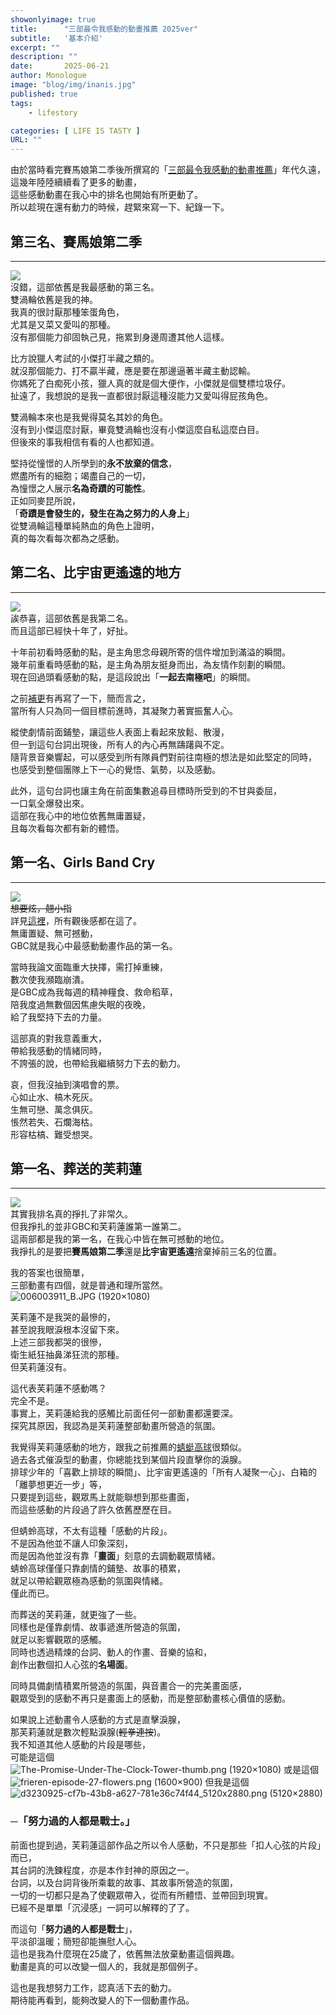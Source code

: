 ```yaml
---
showonlyimage: true
title:      "三部最令我感動的動畫推薦 2025ver"
subtitle:   '基本介紹'
excerpt: ""
description: ""
date:       2025-06-21
author: Monologue    
image: "blog/img/inanis.jpg"
published: true 
tags:
    - lifestory

categories: [ LIFE IS TASTY ]
URL: ""
---
```


由於當時看完賽馬娘第二季後所撰寫的「[三部最令我感動的動畫推薦](/blog/anime/2021-06-02-動畫推薦/)」年代久遠，  
這幾年陸陸續續看了更多的動畫，  
這些感動動畫在我心中的排名也開始有所更動了。  
所以趁現在還有動力的時候，趕緊來寫一下、紀錄一下。  

## 第三名、賽馬娘第二季
***
[![](https://img.cdn.nimg.jp/s/nicovideo/thumbnails/39060452/39060452.45595501.original/r1280x720l?key=f6c03ca9ebf1607f08db71ed81011877b522703bf5431f664f3cbf532c292109)](https://www.youtube.com/watch?v=vaw04cAZpT8&ab_channel=Seaea)  
沒錯，這部依舊是我最感動的第三名。  
雙渦輪依舊是我的神。  
我真的很討厭那種笨蛋角色，  
尤其是又菜又愛叫的那種。  
沒有那個能力卻固執己見，拖累到身邊周遭其他人這樣。  
  
比方說獵人考試的小傑打半藏之類的。  
就沒那個能力、打不贏半藏，應是要在那邊逼著半藏主動認輸。  
你媽死了白痴死小孩，獵人真的就是個大便作，小傑就是個雙標垃圾仔。  
扯遠了，我想說的是我一直都很討厭這種沒能力又愛叫得屁孩角色。  
  
雙渦輪本來也是我覺得莫名其妙的角色。  
沒有到小傑這麼討厭，畢竟雙渦輪也沒有小傑這麼自私這麼白目。  
但後來的事我相信有看的人也都知道。  
  
堅持從憧憬的人所學到的**永不放棄的信念**，  
燃盡所有的細胞；竭盡自己的一切，  
為憧憬之人展示**名為奇蹟的可能性**。  
正如同麥昆所說，  
「**奇蹟是會發生的，發生在為之努力的人身上**」  
從雙渦輪這種單純熱血的角色上證明，  
真的每次看每次都為之感動。  
## 第二名、比宇宙更遙遠的地方
***
[![](https://megapx-assets.dcard.tw/images/69f866f7-7bfc-4db4-bf4a-0b86bfd9e629/1280.webp)](https://www.youtube.com/watch?v=1ZR0dAXuBKw&list=PLC18xlbCdwtQaJ1X7OBHj3-AY7EN7WUJb&index=9&t=1177s&ab_channel=Ani-One%E4%B8%AD%E6%96%87%E5%AE%98%E6%96%B9%E5%8B%95%E7%95%AB%E9%A0%BB%E9%81%93)  
誒恭喜，這部依舊是我第二名。  
而且這部已經快十年了，好扯。  
  
十年前初看時感動的點，是主角思念母親所寄的信件增加到滿溢的瞬間。  
幾年前重看時感動的點，是主角為朋友挺身而出，為友情作刻劃的瞬間。  
現在回過頭看感動的點，是這段說出「**一起去南極吧**」的瞬間。  
  
之前[補更](/blog/anime/2021-06-02-動畫推薦/)有再寫了一下，簡而言之，  
當所有人只為同一個目標前進時，其凝聚力著實振奮人心。  
  
縱使劇情前面鋪墊，讓這些人表面上看起來放鬆、散漫，  
但一到這句台詞出現後，所有人的內心再無躊躇與不定。  
隨背景音樂響起，可以感受到所有隊員們對前往南極的想法是如此堅定的同時，  
也感受到整個團隊上下一心的覺悟、氣勢，以及感動。  
  
此外，這句台詞也讓主角在前面集數追尋目標時所受到的不甘與委屈，  
一口氣全爆發出來。  
這部在我心中的地位依舊無庸置疑，  
且每次看每次都有新的體悟。  
## 第一名、Girls Band Cry
***
![](https://truth.bahamut.com.tw/s01/202406/6a1882e893d9d17294a62d4372b26a4a.JPG)  
~~想要炫，翹小指~~  
詳見[這裡](blog/anime/2024-06-16-動畫推薦6/)，所有觀後感都在這了。  
無庸置疑、無可撼動，  
GBC就是我心中最感動動畫作品的第一名。  
  
當時我論文面臨重大抉擇，需打掉重練，  
數次使我瀕臨崩潰。  
是GBC成為我每週的精神糧食、救命稻草，  
陪我度過無數個因焦慮失眠的夜晚，  
給了我堅持下去的力量。  
  
這部真的對我意義重大，  
帶給我感動的情緒同時，  
不誇張的說，也帶給我繼續努力下去的動力。  
  
哀，但我沒抽到演唱會的票。  
心如止水、槁木死灰。  
生無可戀、萬念俱灰。  
悵然若失、石爛海枯。  
形容枯槁、難受想哭。  
## 第一名、葬送的芙莉蓮
***
![](https://dramago.ptsplus.tv/wp-content/uploads/2023/10/%E5%8A%87%E5%A4%A0%EF%BD%9C%E8%91%AC%E9%80%81%E7%9A%84%E8%8A%99%E8%8E%89%E8%93%AE_02_%E8%8A%99%E8%8E%89%E8%93%AE%E5%86%8D%E6%AC%A1%E8%B8%8F%E4%B8%8A%E6%97%85%E7%A8%8B.jpg)  
其實我排名真的掙扎了非常久。  
但我掙扎的並非GBC和芙莉蓮誰第一誰第二。  
這兩部都是我的第一名，在我心中皆在無可撼動的地位。  
我掙扎的是要把**賽馬娘第二季**還是**比宇宙更遙遠**捨棄掉前三名的位置。  
  
我的答案也很簡單，  
三部動畫有四個，就是普通和理所當然。  
![006003911_B.JPG (1920×1080)](https://p2.bahamut.com.tw/HOME/creationCover/11/0006003911_B.JPG)  
  
芙莉蓮不是我哭的最慘的，  
甚至說我眼淚根本沒留下來。  
上述三部我都哭的很慘，  
衛生紙狂抽鼻涕狂流的那種。  
但芙莉蓮沒有。  
  
這代表芙莉蓮不感動嗎？  
完全不是。  
事實上，芙莉蓮給我的感觸比前面任何一部動畫都還要深。  
探究其原因，我認為是芙莉蓮整部動畫所營造的氛圍。  
  
我覺得芙莉蓮感動的地方，跟我之前推薦的[蜻蜓高球](/blog/anime/2025-01-04-動畫推薦8/)很類似。  
過去各式催淚型的動畫，你總能找到某個片段直擊你的淚腺。  
排球少年的「喜歡上排球的瞬間」、比宇宙更遙遠的「所有人凝聚一心」、白箱的「離夢想更近一步」等，  
只要提到這些，觀眾馬上就能聯想到那些畫面，  
而這些感動的片段過了許久依舊歷歷在目。  
  
但蜻蛉高球，不太有這種「感動的片段」。  
不是因為他並不讓人印象深刻，  
而是因為他並沒有靠「**畫面**」刻意的去調動觀眾情緒。  
蜻蛉高球僅僅只靠劇情的鋪墊、故事的積累，  
就足以帶給觀眾極為感動的氛圍與情緒。  
僅此而已。  
  
而葬送的芙莉蓮，就更強了一些。  
同樣也是僅靠劇情、故事遞進所營造的氛圍，  
就足以影響觀眾的感觸。  
同時也透過精煉的台詞、動人的作畫、音樂的協和，  
創作出數個扣人心弦的**名場面**。  
  
同時具備劇情積累所營造的氛圍，與音畫合一的完美畫面感，  
觀眾受到的感動不再只是畫面上的感動，而是整部動畫核心價值的感動。  
  
如果說上述動畫令人感動的方式是直擊淚腺，  
那芙莉蓮就是數次輕點淚腺(~~輕拳連按~~)。  
我不知道其他人感動的片段是哪些，  
可能是這個  
![The-Promise-Under-The-Clock-Tower-thumb.png (1920×1080)](https://setlivewallpaper.com/wp-content/uploads/2023/12/The-Promise-Under-The-Clock-Tower-thumb.png)
或是這個  
![frieren-episode-27-flowers.png (1600×900)](https://animerants.net/wp-content/uploads/2024/03/frieren-episode-27-flowers.png)
但我是這個  
![d3230925-cf7b-43b8-a627-781e36c74f44_5120x2880.png (5120×2880)](https://substackcdn.com/image/fetch/f_auto,q_auto:good,fl_progressive:steep/https://substack-post-media.s3.amazonaws.com/public/images/d3230925-cf7b-43b8-a627-781e36c74f44_5120x2880.png)
  
### ─「努力過的人都是戰士。」  
前面也提到過，芙莉蓮這部作品之所以令人感動，不只是那些「扣人心弦的片段」而已，  
其台詞的洗鍊程度，亦是本作封神的原因之一。  
台詞，以及台詞背後所乘載的故事、其故事所營造的氛圍，  
一切的一切都只是為了使觀眾帶入，從而有所體悟、並帶回到現實。  
已經不是單單「沉浸感」一詞可以解釋的了了。  
  
而這句「**努力過的人都是戰士**」，  
平淡卻溫暖；簡短卻能撫慰人心。  
這也是我為什麼現在25歲了，依舊無法放棄動畫這個興趣。  
動畫是真的可以改變一個人的，我就是那個例子。  
  
這也是我想努力工作，認真活下去的動力。  
期待能再看到，能夠改變人的下一個動畫作品。
<!--more-->
